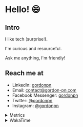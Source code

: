 # Hello! 😄

## Intro

I like tech (surprise!).

I'm curious and resourceful.

Ask me anything, I'm friendly!

## Reach me at

- LinkedIn: [gordonpn](https://www.linkedin.com/in/gordonpn/)
- Email: [contact@gordon-pn.com](mailto:contact@gordon-pn.com)
- Facebook Messenger: [gordonpn](https://www.messenger.com/t/Gordonpn)
- Twitter: [@gordonpn](https://twitter.com/Gordonpn)
- Instagram: [@gordonpn](https://www.instagram.com/gordonpn/)

<details>
  <summary>Metrics</summary>

  <img align="center" src="https://github.com/gordonpn/gordonpn/blob/master/github-metrics.svg" alt="GitHub Metrics">

</details>

<details>
  <summary>WakaTime</summary>

  <!--START_SECTION:waka-->
**I'm an Early 🐤** 

```text
🌞 Morning    178 commits    █████░░░░░░░░░░░░░░░░░░░░   21.63% 
🌆 Daytime    313 commits    █████████░░░░░░░░░░░░░░░░   38.03% 
🌃 Evening    296 commits    █████████░░░░░░░░░░░░░░░░   35.97% 
🌙 Night      36 commits     █░░░░░░░░░░░░░░░░░░░░░░░░   4.37%

```
📅 **I'm Most Productive on Wednesday** 

```text
Monday       128 commits    ████░░░░░░░░░░░░░░░░░░░░░   15.55% 
Tuesday      101 commits    ███░░░░░░░░░░░░░░░░░░░░░░   12.27% 
Wednesday    185 commits    █████░░░░░░░░░░░░░░░░░░░░   22.48% 
Thursday     110 commits    ███░░░░░░░░░░░░░░░░░░░░░░   13.37% 
Friday       124 commits    ███░░░░░░░░░░░░░░░░░░░░░░   15.07% 
Saturday     61 commits     █░░░░░░░░░░░░░░░░░░░░░░░░   7.41% 
Sunday       114 commits    ███░░░░░░░░░░░░░░░░░░░░░░   13.85%

```


📊 **This Week I Spent My Time On** 

```text
💬 Programming Languages: 
Java                     7 hrs 34 mins       ████████████░░░░░░░░░░░░░   47.91% 
Markdown                 2 hrs 2 mins        ███░░░░░░░░░░░░░░░░░░░░░░   12.95% 
YAML                     1 hr 57 mins        ███░░░░░░░░░░░░░░░░░░░░░░   12.38% 
Ruby                     1 hr 50 mins        ███░░░░░░░░░░░░░░░░░░░░░░   11.66% 
ANTLR v4 grammar file    1 hr 3 mins         █░░░░░░░░░░░░░░░░░░░░░░░░   6.67%

🔥 Editors: 
IntelliJ                 10 hrs 52 mins      █████████████████░░░░░░░░   68.73% 
VS Code                  4 hrs 56 mins       ███████░░░░░░░░░░░░░░░░░░   31.27%

```


 Last Updated on 16/10/2022 10:30:54 UTC
<!--END_SECTION:waka-->
</details>

